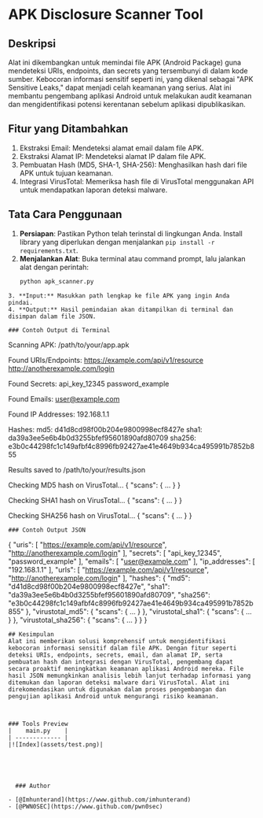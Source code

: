 # APK Disclosure Scanner Tool

## Deskripsi
Alat ini dikembangkan untuk memindai file APK (Android Package) guna mendeteksi URIs, endpoints, dan secrets yang tersembunyi di dalam kode sumber. Kebocoran informasi sensitif seperti ini, yang dikenal sebagai "APK Sensitive Leaks," dapat menjadi celah keamanan yang serius. Alat ini membantu pengembang aplikasi Android untuk melakukan audit keamanan dan mengidentifikasi potensi kerentanan sebelum aplikasi dipublikasikan.

## Fitur yang Ditambahkan
1. Ekstraksi Email: Mendeteksi alamat email dalam file APK.
2. Ekstraksi Alamat IP: Mendeteksi alamat IP dalam file APK.
3. Pembuatan Hash (MD5, SHA-1, SHA-256): Menghasilkan hash dari file APK untuk tujuan keamanan.
4. Integrasi VirusTotal: Memeriksa hash file di VirusTotal menggunakan API untuk mendapatkan laporan deteksi malware.

## Tata Cara Penggunaan
1. **Persiapan**: Pastikan Python telah terinstal di lingkungan Anda. Install library yang diperlukan dengan menjalankan `pip install -r requirements.txt`.
2. **Menjalankan Alat**: Buka terminal atau command prompt, lalu jalankan alat dengan perintah:
   ```bash
   python apk_scanner.py
```
3. **Input:** Masukkan path lengkap ke file APK yang ingin Anda pindai.
4. **Output:** Hasil pemindaian akan ditampilkan di terminal dan disimpan dalam file JSON.

### Contoh Output di Terminal
```
Scanning APK: /path/to/your/app.apk

Found URIs/Endpoints:
https://example.com/api/v1/resource
http://anotherexample.com/login

Found Secrets:
api_key_12345
password_example

Found Emails:
user@example.com

Found IP Addresses:
192.168.1.1

Hashes:
md5: d41d8cd98f00b204e9800998ecf8427e
sha1: da39a3ee5e6b4b0d3255bfef95601890afd80709
sha256: e3b0c44298fc1c149afbf4c8996fb92427ae41e4649b934ca495991b7852b855

Results saved to /path/to/your/results.json

Checking MD5 hash on VirusTotal...
{
    "scans": {
        ...
    }
}

Checking SHA1 hash on VirusTotal...
{
    "scans": {
        ...
    }
}

Checking SHA256 hash on VirusTotal...
{
    "scans": {
        ...
    }
}
```
### Contoh Output JSON
```
{
    "uris": [
        "https://example.com/api/v1/resource",
        "http://anotherexample.com/login"
    ],
    "secrets": [
        "api_key_12345",
        "password_example"
    ],
    "emails": [
        "user@example.com"
    ],
    "ip_addresses": [
        "192.168.1.1"
    ],
    "urls": [
        "https://example.com/api/v1/resource",
        "http://anotherexample.com/login"
    ],
    "hashes": {
        "md5": "d41d8cd98f00b204e9800998ecf8427e",
        "sha1": "da39a3ee5e6b4b0d3255bfef95601890afd80709",
        "sha256": "e3b0c44298fc1c149afbf4c8996fb92427ae41e4649b934ca495991b7852b855"
    },
    "virustotal_md5": {
        "scans": {
            ...
        }
    },
    "virustotal_sha1": {
        "scans": {
            ...
        }
    },
    "virustotal_sha256": {
        "scans": {
            ...
        }
    }
}
```
## Kesimpulan
Alat ini memberikan solusi komprehensif untuk mengidentifikasi kebocoran informasi sensitif dalam file APK. Dengan fitur seperti deteksi URIs, endpoints, secrets, email, dan alamat IP, serta pembuatan hash dan integrasi dengan VirusTotal, pengembang dapat secara proaktif meningkatkan keamanan aplikasi Android mereka. File hasil JSON memungkinkan analisis lebih lanjut terhadap informasi yang ditemukan dan laporan deteksi malware dari VirusTotal. Alat ini direkomendasikan untuk digunakan dalam proses pengembangan dan pengujian aplikasi Android untuk mengurangi risiko keamanan.



### Tools Preview
|    main.py    |
| ------------- |
|![Index](assets/test.png)|





  ### Author

- [@Imhunterand](https://www.github.com/imhunterand)
- [@PWN0SEC](https://www.github.com/pwn0sec)
